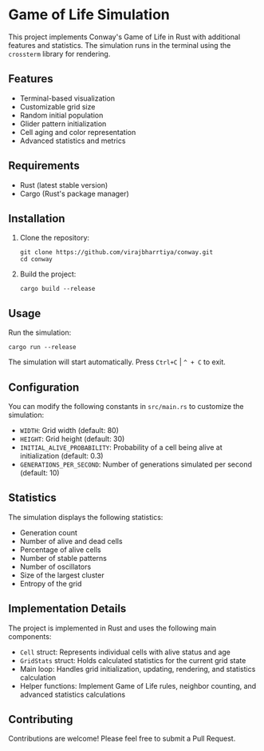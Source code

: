 # Game of Life Simulation

This project implements Conway's Game of Life in Rust with additional features and statistics. The simulation runs in the terminal using the `crossterm` library for rendering.

## Features

- Terminal-based visualization
- Customizable grid size
- Random initial population
- Glider pattern initialization
- Cell aging and color representation
- Advanced statistics and metrics

## Requirements

- Rust (latest stable version)
- Cargo (Rust's package manager)

## Installation

1. Clone the repository:

   ```
   git clone https://github.com/virajbharrtiya/conway.git
   cd conway
   ```

2. Build the project:
   ```
   cargo build --release
   ```

## Usage

Run the simulation:

```
cargo run --release
```

The simulation will start automatically. Press `Ctrl+C` | `^ + C` to exit.

## Configuration

You can modify the following constants in `src/main.rs` to customize the simulation:

- `WIDTH`: Grid width (default: 80)
- `HEIGHT`: Grid height (default: 30)
- `INITIAL_ALIVE_PROBABILITY`: Probability of a cell being alive at initialization (default: 0.3)
- `GENERATIONS_PER_SECOND`: Number of generations simulated per second (default: 10)

## Statistics

The simulation displays the following statistics:

- Generation count
- Number of alive and dead cells
- Percentage of alive cells
- Number of stable patterns
- Number of oscillators
- Size of the largest cluster
- Entropy of the grid

## Implementation Details

The project is implemented in Rust and uses the following main components:

- `Cell` struct: Represents individual cells with alive status and age
- `GridStats` struct: Holds calculated statistics for the current grid state
- Main loop: Handles grid initialization, updating, rendering, and statistics calculation
- Helper functions: Implement Game of Life rules, neighbor counting, and advanced statistics calculations

## Contributing

Contributions are welcome! Please feel free to submit a Pull Request.
